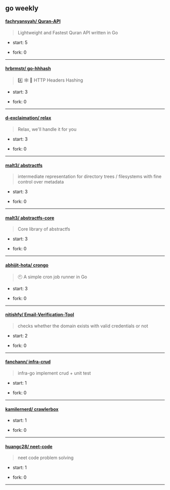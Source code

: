 ## go weekly

#### [fachryansyah/ Quran-API](https://github.com/fachryansyah/Quran-API)
>  Lightweight and Fastest Quran API written in Go
+ start: 5
+ fork: 0
---
#### [hrbrmstr/ go-hhhash](https://github.com/hrbrmstr/go-hhhash)
>  #️⃣ 🕸️ 👤 HTTP Headers Hashing
+ start: 3
+ fork: 0
---
#### [d-exclaimation/ relax](https://github.com/d-exclaimation/relax)
>  Relax, we'll handle it for you
+ start: 3
+ fork: 0
---
#### [malt3/ abstractfs](https://github.com/malt3/abstractfs)
>  intermediate representation for directory trees / filesystems with fine control over metadata
+ start: 3
+ fork: 0
---
#### [malt3/ abstractfs-core](https://github.com/malt3/abstractfs-core)
>  Core library of abstractfs
+ start: 3
+ fork: 0
---
#### [abhijit-hota/ crongo](https://github.com/abhijit-hota/crongo)
>  🕙 A simple cron job runner in Go
+ start: 3
+ fork: 0
---
#### [nitishfy/ Email-Verification-Tool](https://github.com/nitishfy/Email-Verification-Tool)
>  checks whether the domain exists with valid credentials or not
+ start: 2
+ fork: 0
---
#### [fanchann/ infra-crud](https://github.com/fanchann/infra-crud)
>  infra-go implement crud + unit test
+ start: 1
+ fork: 0
---
#### [kamilernerd/ crawlerbox](https://github.com/kamilernerd/crawlerbox)
>  
+ start: 1
+ fork: 0
---
#### [huangc28/ neet-code](https://github.com/huangc28/neet-code)
>  neet code problem solving
+ start: 1
+ fork: 0
---